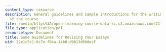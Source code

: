 ```yaml
---
content_type: resource
description: General guidelines and sample introductions for the writing assignments
  of the course.
file: /media/https%3A/open-learning-course-data-rc.s3.amazonaws.com/21l-007-world-literatures-travel-writing-fall-2008/22e1c5c10c7ef04a14b8d9613d0b8ecf_revision_hand1.pdf
file_type: application/pdf
resourcetype: Document
title: Some Guidelines for Revising Your Essays
uid: 22e1c5c1-0c7e-f04a-14b8-d9613d0b8ecf
---
```

